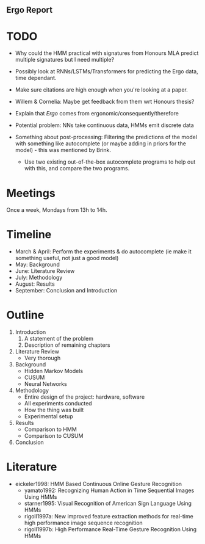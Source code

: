 Ergo Report
-----------

# TODO

- Why could the HMM practical with signatures from Honours MLA predict multiple
  signatures but I need multiple?
- Possibly look at RNNs/LSTMs/Transformers for predicting the Ergo data, time
  dependant.

- Make sure citations are high enough when you're looking at a paper.

- Willem & Cornelia: Maybe get feedback from them wrt Honours thesis?

- Explain that *Ergo* comes from ergonomic/consequently/therefore
- Potential problem: NNs take continuous data, HMMs emit discrete data
- Something about post-processing: Filtering the predictions of the model with
  something like autocomplete (or maybe adding in priors for the model) - this
  was mentioned by Brink.
    - Use two existing out-of-the-box autocomplete programs to help out with
      this, and compare the two programs.

# Meetings

Once a week, Mondays from 13h to 14h.

# Timeline

- March & April: Perform the experiments & do autocomplete (ie make it
  something useful, not just a good model)
- May: Background
- June: Literature Review
- July: Methodology
- August: Results
- September: Conclusion and Introduction

# Outline

1. Introduction
    1. A statement of the problem
    2. Description of remaining chapters
2. Literature Review
    - Very thorough
3. Background
    - Hidden Markov Models
    - CUSUM
    - Neural Networks
4. Methodology
    - Entire design of the project: hardware, software
    - All experiments conducted
    - How the thing was built
    - Experimental setup
5. Results
    - Comparison to HMM
    - Comparison to CUSUM
6. Conclusion

# Literature

- eickeler1998: HMM Based Continuous Online Gesture Recognition
    - yamato1992: Recognizing Human Action in Time Sequential Images Using HMMs
    - starner1995: Visual Recognition of American Sign Language Using HMMs
    - rigoll1997a: New improved feature extraction methods for real-time high
      performance image sequence recognition
    - rigoll1997b: High Performance Real-Time Gesture Recognition Using HMMs

